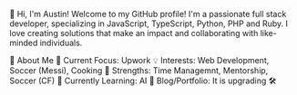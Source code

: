 👋 Hi, I'm Austin!
Welcome to my GitHub profile! I'm a passionate full stack developer, specializing in JavaScript, TypeScript, Python, PHP and Ruby. I love creating solutions that make an impact and collaborating with like-minded individuals.

🚀 About Me
🎯 Current Focus: Upwork
💡 Interests: Web Development, Soccer (Messi), Cooking
🌟 Strengths: Time Managemnt, Mentorship, Soccer (CF) 
📘 Currently Learning: AI
📝 Blog/Portfolio: It is upgrading 🛠️
